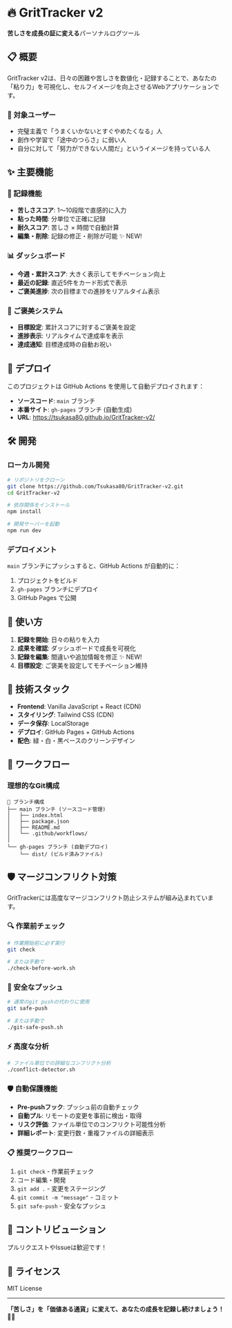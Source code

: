 # 🔥 GritTracker v2

**苦しさを成長の証に変える**パーソナルログツール

## 📋 概要

GritTracker v2は、日々の困難や苦しさを数値化・記録することで、あなたの「粘り力」を可視化し、セルフイメージを向上させるWebアプリケーションです。

### 🎯 対象ユーザー
- 完璧主義で「うまくいかないとすぐやめたくなる」人
- 創作や学習で「途中のつらさ」に弱い人  
- 自分に対して「努力ができない人間だ」というイメージを持っている人

## ✨ 主要機能

### 📝 記録機能
- **苦しさスコア**: 1〜10段階で直感的に入力
- **粘った時間**: 分単位で正確に記録
- **耐久スコア**: 苦しさ × 時間で自動計算
- **編集・削除**: 記録の修正・削除が可能 ✨ NEW!

### 📊 ダッシュボード
- **今週・累計スコア**: 大きく表示してモチベーション向上
- **最近の記録**: 直近5件をカード形式で表示
- **ご褒美進捗**: 次の目標までの進捗をリアルタイム表示

### 🎁 ご褒美システム
- **目標設定**: 累計スコアに対するご褒美を設定
- **進捗表示**: リアルタイムで達成率を表示
- **達成通知**: 目標達成時の自動お祝い

## 🚀 デプロイ

このプロジェクトは GitHub Actions を使用して自動デプロイされます：

- **ソースコード**: `main` ブランチ
- **本番サイト**: `gh-pages` ブランチ (自動生成)
- **URL**: https://tsukasa80.github.io/GritTracker-v2/

## 🛠️ 開発

### ローカル開発
```bash
# リポジトリをクローン
git clone https://github.com/Tsukasa80/GritTracker-v2.git
cd GritTracker-v2

# 依存関係をインストール
npm install

# 開発サーバーを起動
npm run dev
```

### デプロイメント
`main` ブランチにプッシュすると、GitHub Actions が自動的に：
1. プロジェクトをビルド
2. `gh-pages` ブランチにデプロイ
3. GitHub Pages で公開

## 📱 使い方

1. **記録を開始**: 日々の粘りを入力
2. **成果を確認**: ダッシュボードで成長を可視化  
3. **記録を編集**: 間違いや追加情報を修正 ✨ NEW!
4. **目標設定**: ご褒美を設定してモチベーション維持

## 🎨 技術スタック

- **Frontend**: Vanilla JavaScript + React (CDN)
- **スタイリング**: Tailwind CSS (CDN)
- **データ保存**: LocalStorage
- **デプロイ**: GitHub Pages + GitHub Actions
- **配色**: 緑・白・黒ベースのクリーンデザイン

## 🔄 ワークフロー

### 理想的なGit構成
```
📁 ブランチ構成
├── main ブランチ (ソースコード管理)
│   ├── index.html
│   ├── package.json
│   ├── README.md
│   └── .github/workflows/
│
└── gh-pages ブランチ (自動デプロイ)
    └── dist/ (ビルド済みファイル)
```

## 🛡️ マージコンフリクト対策

GritTrackerには高度なマージコンフリクト防止システムが組み込まれています。

### 🔍 作業前チェック

```bash
# 作業開始前に必ず実行
git check

# または手動で
./check-before-work.sh
```

### 🚀 安全なプッシュ

```bash
# 通常のgit pushの代わりに使用
git safe-push

# または手動で
./git-safe-push.sh
```

### ⚡ 高度な分析

```bash
# ファイル単位での詳細なコンフリクト分析
./conflict-detector.sh
```

### 🛡️ 自動保護機能

- **Pre-pushフック**: プッシュ前の自動チェック
- **自動プル**: リモートの変更を事前に検出・取得
- **リスク評価**: ファイル単位でのコンフリクト可能性分析
- **詳細レポート**: 変更行数・重複ファイルの詳細表示

### 📋 推奨ワークフロー

1. `git check` - 作業前チェック
2. コード編集・開発
3. `git add .` - 変更をステージング
4. `git commit -m "message"` - コミット
5. `git safe-push` - 安全なプッシュ

## 🤝 コントリビューション

プルリクエストやIssueは歓迎です！

## 📄 ライセンス

MIT License

---

**「苦しさ」を「価値ある通貨」に変えて、あなたの成長を記録し続けましょう！** 💪✨